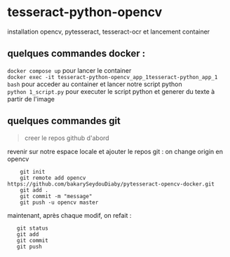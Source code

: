 # tesseract-python-opencv

installation opencv, pytesseract, tesseract-ocr et lancement container 


## quelques commandes docker :
`docker compose up` pour lancer le container \
`docker exec -it tesseract-python-opencv_app_1tesseract-python_app_1 bash` pour acceder au container et lancer notre script python \
`python 1_script.py` pour executer le script python et generer du texte à partir de l'image


## quelques commandes git

> creer le repos github d'abord

revenir sur notre espace locale et ajouter le repos git : on change origin en opencv
```
    git init
    git remote add opencv https://github.com/bakarySeydouDiaby/pytesseract-opencv-docker.git
    git add .
    git commit -m "message"
    git push -u opencv master
```
maintenant, après chaque modif, on refait :
 ```
    git status
    git add
    git commit
    git push
```